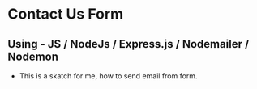 # Contact Us Form

## Using - JS / NodeJs / Express.js / Nodemailer / Nodemon

- This is a skatch for me, how to send email from form.

